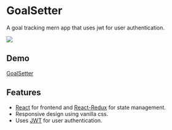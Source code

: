 # GoalSetter

A goal tracking mern app that uses jwt for user authentication.

![](demo.gif)

## Demo

[GoalSetter](https://jwtauthgoalsetter.herokuapp.com)

## Features

- [React](https://reactjs.org) for frontend and [React-Redux](https://react-redux.js.org) for state management.
- Responsive design using vanilla css.
- Uses [JWT](https://jwt.io) for user authentication.
